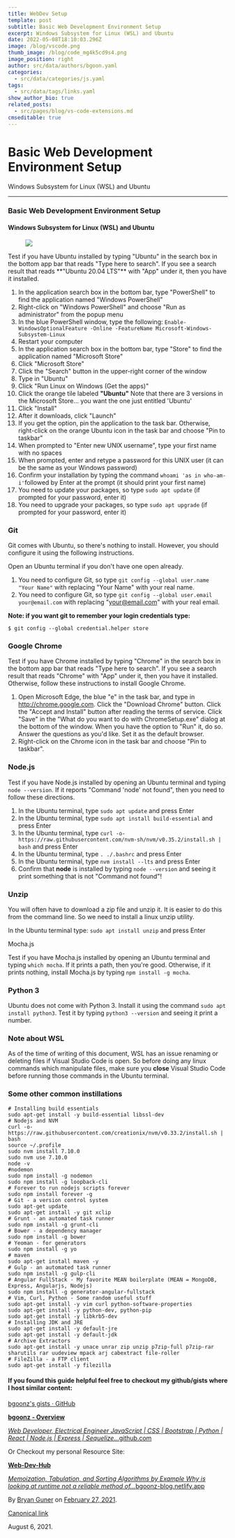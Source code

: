 ```yaml
---
title: WebDev Setup
template: post
subtitle: Basic Web Development Environment Setup
excerpt: Windows Subsystem for Linux (WSL) and Ubuntu
date: 2022-05-08T18:10:03.296Z
image: /blog/vscode.png
thumb_image: /blog/code_mg4k5cd9s4.png
image_position: right
author: src/data/authors/bgoon.yaml
categories:
  - src/data/categories/js.yaml
tags:
  - src/data/tags/links.yaml
show_author_bio: true
related_posts:
  - src/pages/blog/vs-code-extensions.md
cmseditable: true
---
```

# Basic Web Development Environment Setup

Windows Subsystem for Linux (WSL) and Ubuntu

---

### Basic Web Development Environment Setup

#### Windows Subsystem for Linux (WSL) and Ubuntu

<figure><img src="https://cdn-images-1.medium.com/max/800/0*aqKP1drNHmNm34zz.jpg" class="graf-image" /></figure>Test if you have Ubuntu installed by typing "Ubuntu" in the search box in the bottom app bar that reads "Type here to search". If you see a search result that reads **"Ubuntu 20.04 LTS"** with "App" under it, then you have it installed.

1.  <span id="110a">In the application search box in the bottom bar, type "PowerShell" to find the application named "Windows PowerShell"</span>
2.  <span id="54fd">Right-click on "Windows PowerShell" and choose "Run as administrator" from the popup menu</span>
3.  <span id="a018">In the blue PowerShell window, type the following: `Enable-WindowsOptionalFeature -Online -FeatureName Microsoft-Windows-Subsystem-Linux`</span>
4.  <span id="6269">Restart your computer</span>
5.  <span id="6dd9">In the application search box in the bottom bar, type "Store" to find the application named "Microsoft Store"</span>
6.  <span id="eb4e">Click "Microsoft Store"</span>
7.  <span id="74c1">Click the "Search" button in the upper-right corner of the window</span>
8.  <span id="9d35">Type in "Ubuntu"</span>
9.  <span id="4205">Click "Run Linux on Windows (Get the apps)"</span>
10. <span id="1799">Click the orange tile labeled **"Ubuntu"** Note that there are 3 versions in the Microsoft Store… you want the one just entitled 'Ubuntu'</span>
11. <span id="edec">Click "Install"</span>
12. <span id="2935">After it downloads, click "Launch"</span>
13. <span id="a859">If you get the option, pin the application to the task bar. Otherwise, right-click on the orange Ubuntu icon in the task bar and choose "Pin to taskbar"</span>
14. <span id="669c">When prompted to "Enter new UNIX username", type your first name with no spaces</span>
15. <span id="e9c1">When prompted, enter and retype a password for this UNIX user (it can be the same as your Windows password)</span>
16. <span id="4217">Confirm your installation by typing the command `whoami 'as in who-am-i'`followed by Enter at the prompt (it should print your first name)</span>
17. <span id="48fe">You need to update your packages, so type `sudo apt update` (if prompted for your password, enter it)</span>
18. <span id="d12f">You need to upgrade your packages, so type `sudo apt upgrade` (if prompted for your password, enter it)</span>

### Git

Git comes with Ubuntu, so there's nothing to install. However, you should configure it using the following instructions.

Open an Ubuntu terminal if you don't have one open already.

1.  <span id="8cfe">You need to configure Git, so type `git config --global user.name "Your Name"` with replacing "Your Name" with your real name.</span>
2.  <span id="0e0d">You need to configure Git, so type `git config --global user.email your@email.com` with replacing "<a href="mailto:your@email.com" class="markup--anchor markup--li-anchor">your@email.com</a>" with your real email.</span>

**Note: if you want git to remember your login credentials type:**

    $ git config --global credential.helper store

### Google Chrome

Test if you have Chrome installed by typing "Chrome" in the search box in the bottom app bar that reads "Type here to search". If you see a search result that reads "Chrome" with "App" under it, then you have it installed. Otherwise, follow these instructions to install Google Chrome.

1.  <span id="578c">Open Microsoft Edge, the blue "e" in the task bar, and type in <a href="http://chrome.google.com/" class="markup--anchor markup--li-anchor">http://chrome.google.com</a>. Click the "Download Chrome" button. Click the "Accept and Install" button after reading the terms of service. Click "Save" in the "What do you want to do with ChromeSetup.exe" dialog at the bottom of the window. When you have the option to "Run" it, do so. Answer the questions as you'd like. Set it as the default browser.</span>
2.  <span id="40db">Right-click on the Chrome icon in the task bar and choose "Pin to taskbar".</span>

### Node.js

Test if you have Node.js installed by opening an Ubuntu terminal and typing `node --version`. If it reports "Command 'node' not found", then you need to follow these directions.

1.  <span id="9098">In the Ubuntu terminal, type `sudo apt update` and press Enter</span>
2.  <span id="806b">In the Ubuntu terminal, type `sudo apt install build-essential` and press Enter</span>
3.  <span id="5f3a">In the Ubuntu terminal, type `curl -o- https://raw.githubusercontent.com/nvm-sh/nvm/v0.35.2/install.sh | bash` and press Enter</span>
4.  <span id="2abd">In the Ubuntu terminal, type `. ./.bashrc` and press Enter</span>
5.  <span id="3c16">In the Ubuntu terminal, type `nvm install --lts` and press Enter</span>
6.  <span id="d567">Confirm that **node** is installed by typing `node --version` and seeing it print something that is not "Command not found"!</span>

### Unzip

You will often have to download a zip file and unzip it. It is easier to do this from the command line. So we need to install a linux unzip utility.

In the Ubuntu terminal type: `sudo apt install unzip` and press Enter

Mocha.js

Test if you have Mocha.js installed by opening an Ubuntu terminal and typing `which mocha`. If it prints a path, then you're good. Otherwise, if it prints nothing, install Mocha.js by typing `npm install -g mocha`.

### Python 3

Ubuntu does not come with Python 3. Install it using the command `sudo apt install python3`. Test it by typing `python3 --version` and seeing it print a number.

### Note about WSL

As of the time of writing of this document, WSL has an issue renaming or deleting files if Visual Studio Code is open. So before doing any linux commands which manipulate files, make sure you **close** Visual Studio Code before running those commands in the Ubuntu terminal.

### Some other common instillations

    # Installing build essentials
    sudo apt-get install -y build-essential libssl-dev
    # Nodejs and NVM
    curl -o- https://raw.githubusercontent.com/creationix/nvm/v0.33.2/install.sh | bash
    source ~/.profile
    sudo nvm install 7.10.0
    sudo nvm use 7.10.0
    node -v
    #nodemon
    sudo npm install -g nodemon
    sudo npm install -g loopback-cli
    # Forever to run nodejs scripts forever
    sudo npm install forever -g
    # Git - a version control system
    sudo apt-get update
    sudo apt-get install -y git xclip
    # Grunt - an automated task runner
    sudo npm install -g grunt-cli
    # Bower - a dependency manager
    sudo npm install -g bower
    # Yeoman - for generators
    sudo npm install -g yo
    # maven
    sudo apt-get install maven -y
    # Gulp - an automated task runner
    sudo npm install -g gulp-cli
    # Angular FullStack - My favorite MEAN boilerplate (MEAN = MongoDB, Express, Angularjs, Nodejs)
    sudo npm install -g generator-angular-fullstack
    # Vim, Curl, Python - Some random useful stuff
    sudo apt-get install -y vim curl python-software-properties
    sudo apt-get install -y python-dev, python-pip
    sudo apt-get install -y libkrb5-dev
    # Installing JDK and JRE
    sudo apt-get install -y default-jre
    sudo apt-get install -y default-jdk
    # Archive Extractors
    sudo apt-get install -y unace unrar zip unzip p7zip-full p7zip-rar sharutils rar uudeview mpack arj cabextract file-roller
    # FileZilla - a FTP client
    sudo apt-get install -y filezilla

#### If you found this guide helpful feel free to checkout my github/gists where I host similar content:

<a href="https://gist.github.com/bgoonz" class="markup--anchor markup--p-anchor">bgoonz's gists · GitHub</a>

<a href="https://github.com/bgoonz" class="markup--anchor markup--mixtapeEmbed-anchor" title="https://github.com/bgoonz"><strong>bgoonz - Overview</strong>
<br/>

<em>Web Developer, Electrical Engineer JavaScript | CSS | Bootstrap | Python | React | Node.js | Express | Sequelize…</em>github.com</a><a href="https://github.com/bgoonz" class="js-mixtapeImage mixtapeImage u-ignoreBlock"></a>

Or Checkout my personal Resource Site:

<a href="https://bgoonz-blog.netlify.app/" class="markup--anchor markup--mixtapeEmbed-anchor" title="https://bgoonz-blog.netlify.app/"><strong>Web-Dev-Hub</strong>
<br/>

<em>Memoization, Tabulation, and Sorting Algorithms by Example Why is looking at runtime not a reliable method of…</em>bgoonz-blog.netlify.app</a><a href="https://bgoonz-blog.netlify.app/" class="js-mixtapeImage mixtapeImage u-ignoreBlock"></a>

By <a href="https://medium.com/@bryanguner" class="p-author h-card">Bryan Guner</a> on [February 27, 2021](https://medium.com/p/9f36c3f15afe).

<a href="https://medium.com/@bryanguner/basic-web-development-environment-setup-9f36c3f15afe" class="p-canonical">Canonical link</a>

August 6, 2021.
